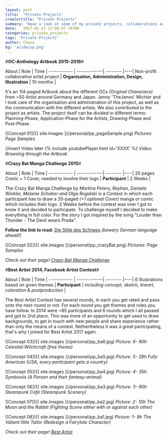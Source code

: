 ```yaml
---
layout: post
title:  "Private Projects"
crawlertitle: "Private Projects"
summary: "Have a look at some of my private projects, collaborations and contests."
date:   2017-02-23 23:09:47 +0700
categories: private_projects
tags: 'Private-Projects'
author: Chase
bg: 'aside/pp.png'
---
```


#**OC-Anthology Artbook 2015-2016**#

About | Role | Time |
------------ | -------------| -------- |----|
Non-profit collaborative artist project | **Organisation, Administration, Design, Illustration** | 10 months |

It's an 114-paged Artbook about the different OCs *(Original Characters)* from ~50 Artist around Germany and Japan. Jenny 'TheJenno' Michler and I took care of the organisation and administration of this project, as well as the communication with the different artists. We also contributed to the project as artists. The project itself can be divided in different terms: Planning-Phase, Application-Phase for the Artists, Drawing-Phase and Post-Phase. 


![Concept 01]({{ site.images }}/personal/pp_pageSample.png)
*Pictures: Page Samples* 

//insert Video later
{% include youtubePlayer.html id='XXXX' %}
*Video: Browsing through the Artbook*


#**Crazy Bat Manga Challenge 2015**#

About | Role | Time |
------------ | -------------| -------- |----|
20 pages Comic + 1 Cover, needed to involve their logo | **Participant** | 2 Weeks |

The Crazy Bat Manga Challenge by *Martina Peters, Reyhan, Daniela Winkler, Melanie Schober and Olga Rogalski* is a Contest in which each participant has to draw a 20-paged *(+1 optional Cover)* manga or comic which includes their logo. 2 Weeks before the contest was over I got to know it and decided to participate. To challenge myself I decided to make everything in full color. For the story I got inspired by the song "Louder than Thunder - The Devil wears Prada". 

**Follow the link to read:** [Die Stille des Schnees](http://animexx.onlinewelten.com/doujinshi/zeichner/628290/61666/) *(bewary German language ahead!)*

![Concept 02]({{ site.images }}/personal/pp_crazyBat.png)
*Pictures: Page Samples*

*Check out their page! [Crazy Bat Manga Challenge](https://www.facebook.com/CrazyBatMangaChallenge/?fref=ts)*

#**Best Artist 2014, Facebook Artist Contest**#

About | Role | Time |
------------ | -------------| -------- |----|
6 Illustrations based on given themes | **Participant** | *including concept, sketch, lineart, coloration & postproduction* |

The Best Artist Contest has several rounds, in each you get rated and pass onto the next round or not. For each round you get themes and rules you have follow. In 2014 were ~85 participants and 6 rounds which I all passed and got to 2nd place. This was more of an opportunity to get used to draw backgrounds, to get in touch with new people and share experience rather than only the means of a contest. Nethertheless it was a great participating, that's why I joined for Best Artist 2017 again.

![Concept 03]({{ site.images }}/personal/pp_ba6.jpg)
*Picture: 6- 90h	Celestial Witchcraft		(free theme)*

![Concept 04]({{ site.images }}/personal/pp_ba5.jpg)
*Picture: 5- 28h	Fully American		(USA, every participant gets a country)*

![Concept 05]({{ site.images }}/personal/pp_ba4.jpg)
*Picture: 4- 35h	Symbiosis			(A Person and their fantasy-animal)*

![Concept 06]({{ site.images }}/personal/pp_ba3.jpg)
*Picture: 3- 90h	Steampunk Café		(Steampunk Scenery)*

![Concept 07]({{ site.images }}/personal/pp_ba2.jpg)
*Picture: 2- 10h	The Moon and the Rabbit	(Fighting Scene either with or against each other)*

![Concept 08]({{ site.images }}/personal/pp_ba1.jpg)
*Picture: 1- 8h	The Valiant little Tailor		(Redesign a Fairytale Character)*

*Check out their page! [Best Artist](https://www.facebook.com/bestartist.german/?fref=ts)*
